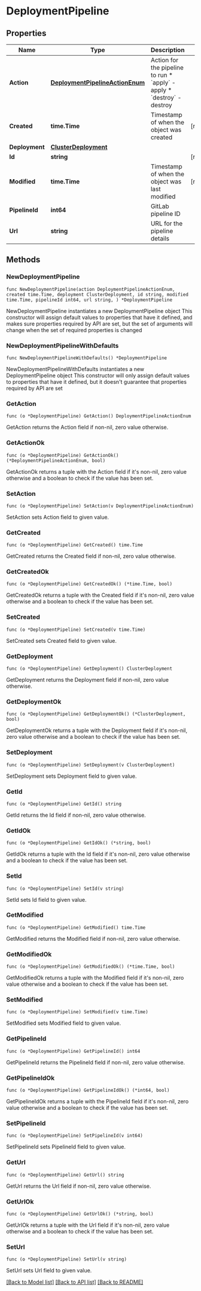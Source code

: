 # DeploymentPipeline

## Properties

Name | Type | Description | Notes
------------ | ------------- | ------------- | -------------
**Action** | [**DeploymentPipelineActionEnum**](DeploymentPipelineActionEnum.md) | Action for the pipeline to run  * &#x60;apply&#x60; - apply * &#x60;destroy&#x60; - destroy | 
**Created** | **time.Time** | Timestamp of when the object was created | [readonly] 
**Deployment** | [**ClusterDeployment**](ClusterDeployment.md) |  | 
**Id** | **string** |  | [readonly] 
**Modified** | **time.Time** | Timestamp of when the object was last modified | [readonly] 
**PipelineId** | **int64** | GitLab pipeline ID | 
**Url** | **string** | URL for the pipeline details | 

## Methods

### NewDeploymentPipeline

`func NewDeploymentPipeline(action DeploymentPipelineActionEnum, created time.Time, deployment ClusterDeployment, id string, modified time.Time, pipelineId int64, url string, ) *DeploymentPipeline`

NewDeploymentPipeline instantiates a new DeploymentPipeline object
This constructor will assign default values to properties that have it defined,
and makes sure properties required by API are set, but the set of arguments
will change when the set of required properties is changed

### NewDeploymentPipelineWithDefaults

`func NewDeploymentPipelineWithDefaults() *DeploymentPipeline`

NewDeploymentPipelineWithDefaults instantiates a new DeploymentPipeline object
This constructor will only assign default values to properties that have it defined,
but it doesn't guarantee that properties required by API are set

### GetAction

`func (o *DeploymentPipeline) GetAction() DeploymentPipelineActionEnum`

GetAction returns the Action field if non-nil, zero value otherwise.

### GetActionOk

`func (o *DeploymentPipeline) GetActionOk() (*DeploymentPipelineActionEnum, bool)`

GetActionOk returns a tuple with the Action field if it's non-nil, zero value otherwise
and a boolean to check if the value has been set.

### SetAction

`func (o *DeploymentPipeline) SetAction(v DeploymentPipelineActionEnum)`

SetAction sets Action field to given value.


### GetCreated

`func (o *DeploymentPipeline) GetCreated() time.Time`

GetCreated returns the Created field if non-nil, zero value otherwise.

### GetCreatedOk

`func (o *DeploymentPipeline) GetCreatedOk() (*time.Time, bool)`

GetCreatedOk returns a tuple with the Created field if it's non-nil, zero value otherwise
and a boolean to check if the value has been set.

### SetCreated

`func (o *DeploymentPipeline) SetCreated(v time.Time)`

SetCreated sets Created field to given value.


### GetDeployment

`func (o *DeploymentPipeline) GetDeployment() ClusterDeployment`

GetDeployment returns the Deployment field if non-nil, zero value otherwise.

### GetDeploymentOk

`func (o *DeploymentPipeline) GetDeploymentOk() (*ClusterDeployment, bool)`

GetDeploymentOk returns a tuple with the Deployment field if it's non-nil, zero value otherwise
and a boolean to check if the value has been set.

### SetDeployment

`func (o *DeploymentPipeline) SetDeployment(v ClusterDeployment)`

SetDeployment sets Deployment field to given value.


### GetId

`func (o *DeploymentPipeline) GetId() string`

GetId returns the Id field if non-nil, zero value otherwise.

### GetIdOk

`func (o *DeploymentPipeline) GetIdOk() (*string, bool)`

GetIdOk returns a tuple with the Id field if it's non-nil, zero value otherwise
and a boolean to check if the value has been set.

### SetId

`func (o *DeploymentPipeline) SetId(v string)`

SetId sets Id field to given value.


### GetModified

`func (o *DeploymentPipeline) GetModified() time.Time`

GetModified returns the Modified field if non-nil, zero value otherwise.

### GetModifiedOk

`func (o *DeploymentPipeline) GetModifiedOk() (*time.Time, bool)`

GetModifiedOk returns a tuple with the Modified field if it's non-nil, zero value otherwise
and a boolean to check if the value has been set.

### SetModified

`func (o *DeploymentPipeline) SetModified(v time.Time)`

SetModified sets Modified field to given value.


### GetPipelineId

`func (o *DeploymentPipeline) GetPipelineId() int64`

GetPipelineId returns the PipelineId field if non-nil, zero value otherwise.

### GetPipelineIdOk

`func (o *DeploymentPipeline) GetPipelineIdOk() (*int64, bool)`

GetPipelineIdOk returns a tuple with the PipelineId field if it's non-nil, zero value otherwise
and a boolean to check if the value has been set.

### SetPipelineId

`func (o *DeploymentPipeline) SetPipelineId(v int64)`

SetPipelineId sets PipelineId field to given value.


### GetUrl

`func (o *DeploymentPipeline) GetUrl() string`

GetUrl returns the Url field if non-nil, zero value otherwise.

### GetUrlOk

`func (o *DeploymentPipeline) GetUrlOk() (*string, bool)`

GetUrlOk returns a tuple with the Url field if it's non-nil, zero value otherwise
and a boolean to check if the value has been set.

### SetUrl

`func (o *DeploymentPipeline) SetUrl(v string)`

SetUrl sets Url field to given value.



[[Back to Model list]](../README.md#documentation-for-models) [[Back to API list]](../README.md#documentation-for-api-endpoints) [[Back to README]](../README.md)


